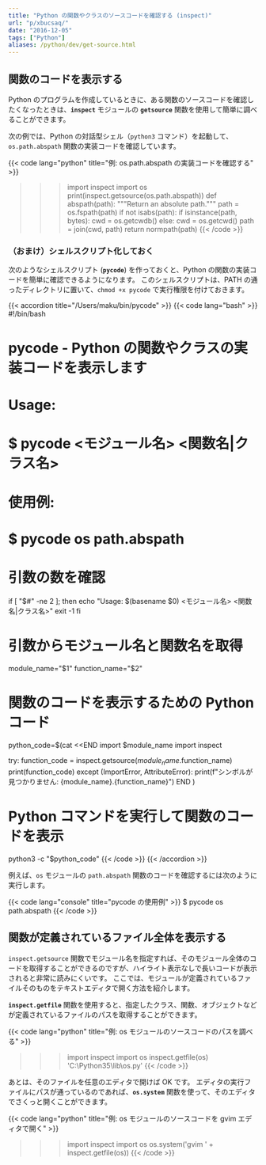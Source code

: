 ```yaml
---
title: "Python の関数やクラスのソースコードを確認する (inspect)"
url: "p/xbucsaq/"
date: "2016-12-05"
tags: ["Python"]
aliases: /python/dev/get-source.html
---
```


関数のコードを表示する
----

Python のプログラムを作成しているときに、ある関数のソースコードを確認したくなったときは、__`inspect`__ モジュールの __`getsource`__ 関数を使用して簡単に調べることができます。

次の例では、Python の対話型シェル（`python3` コマンド）を起動して、`os.path.abspath` 関数の実装コードを確認しています。

{{< code lang="python" title="例: os.path.abspath の実装コードを確認する" >}}
>>> import inspect
>>> import os
>>> print(inspect.getsource(os.path.abspath))
def abspath(path):
    """Return an absolute path."""
    path = os.fspath(path)
    if not isabs(path):
        if isinstance(path, bytes):
            cwd = os.getcwdb()
        else:
            cwd = os.getcwd()
        path = join(cwd, path)
    return normpath(path)
{{< /code >}}

### （おまけ）シェルスクリプト化しておく

次のようなシェルスクリプト (__`pycode`__) を作っておくと、Python の関数の実装コードを簡単に確認できるようになります。
このシェルスクリプトは、PATH の通ったディレクトリに置いて、`chmod +x pycode` で実行権限を付けておきます。

{{< accordion title="/Users/maku/bin/pycode" >}}
{{< code lang="bash" >}}
#!/bin/bash
#
# pycode - Python の関数やクラスの実装コードを表示します
#
# Usage:
#   $ pycode <モジュール名> <関数名|クラス名>
#
# 使用例:
#   $ pycode os path.abspath
#

# 引数の数を確認
if [ "$#" -ne 2 ]; then
  echo "Usage: $(basename $0) <モジュール名> <関数名|クラス名>"
  exit -1
fi

# 引数からモジュール名と関数名を取得
module_name="$1"
function_name="$2"

# 関数のコードを表示するための Python コード
python_code=$(cat <<END
import $module_name
import inspect

try:
    function_code = inspect.getsource($module_name.$function_name)
    print(function_code)
except (ImportError, AttributeError):
    print(f"シンボルが見つかりません: {module_name}.{function_name}")
END
)

# Python コマンドを実行して関数のコードを表示
python3 -c "$python_code"
{{< /code >}}
{{< /accordion >}}

例えば、`os` モジュールの `path.abspath` 関数のコードを確認するには次のように実行します。

{{< code lang="console" title="pycode の使用例" >}}
$ pycode os path.abspath
{{< /code >}}


関数が定義されているファイル全体を表示する
----

`inspect.getsource` 関数でモジュール名を指定すれば、そのモジュール全体のコードを取得することができるのですが、ハイライト表示なしで長いコードが表示されると非常に読みにくいです。
ここでは、モジュールが定義されているファイルそのものをテキストエディタで開く方法を紹介します。

__`inspect.getfile`__ 関数を使用すると、指定したクラス、関数、オブジェクトなどが定義されているファイルのパスを取得することができます。

{{< code lang="python" title="例: os モジュールのソースコードのパスを調べる" >}}
>>> import inspect
>>> import os
>>> inspect.getfile(os)
'C:\\Python35\\lib\\os.py'
{{< /code >}}

あとは、そのファイルを任意のエディタで開けば OK です。
エディタの実行ファイルにパスが通っているのであれば、__`os.system`__ 関数を使って、そのエディタでさくっと開くことができます。

{{< code lang="python" title="例: os モジュールのソースコードを gvim エディタで開く" >}}
>>> import inspect
>>> import os
>>> os.system('gvim ' + inspect.getfile(os))
{{< /code >}}

